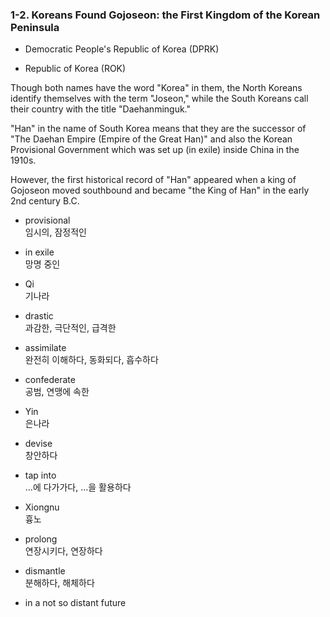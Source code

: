 ### 1-2. Koreans Found Gojoseon: the First Kingdom of the Korean Peninsula

- Democratic People's Republic of Korea (DPRK)

- Republic of Korea (ROK)

Though both names have the word "Korea" in them, the North Koreans identify themselves with the term "Joseon," while the South Koreans call their country with the title "Daehanminguk."

"Han" in the name of South Korea means that they are the successor of "The Daehan Empire (Empire of the Great Han)" and also the Korean Provisional Government which was set up (in exile) inside China in the 1910s.

However, the first historical record of "Han" appeared when a king of Gojoseon moved southbound and became "the King of Han" in the early 2nd century B.C. 

- provisional  
임시의, 잠정적인

- in exile  
망명 중인

- Qi  
기나라

- drastic  
과감한, 극단적인, 급격한

- assimilate  
완전히 이해하다, 동화되다, 흡수하다

- confederate  
공범, 연맹에 속한

- Yin  
은나라

- devise  
창안하다

- tap into  
...에 다가가다, ...을 활용하다

- Xiongnu  
흉노

- prolong  
연장시키다, 연장하다

- dismantle  
분해하다, 해체하다

- in a not so distant future

